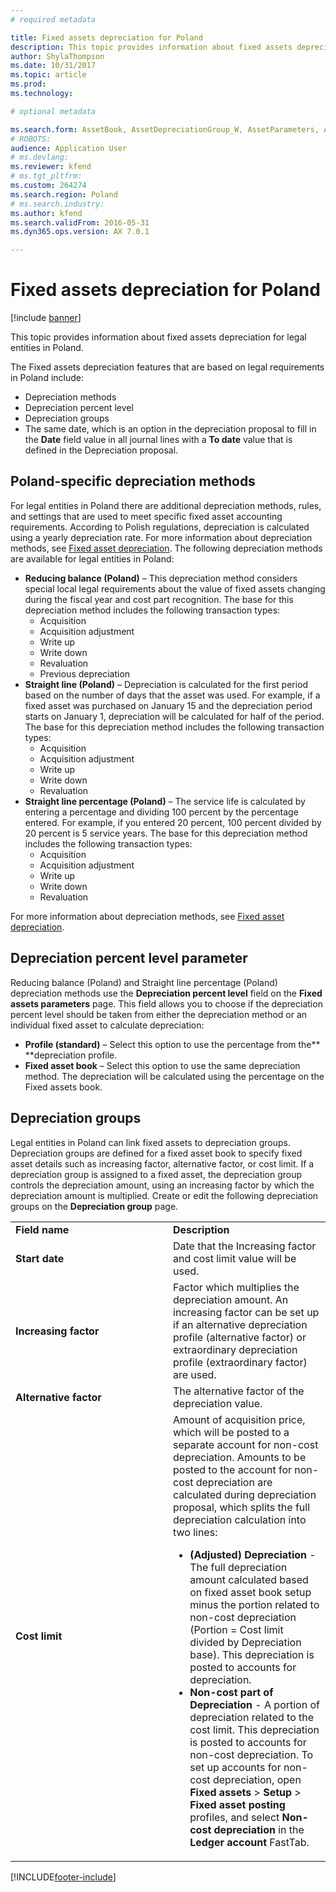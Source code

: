 ```yaml
---
# required metadata

title: Fixed assets depreciation for Poland
description: This topic provides information about fixed assets depreciation for legal entities in Poland.
author: ShylaThompson
ms.date: 10/31/2017
ms.topic: article
ms.prod: 
ms.technology: 

# optional metadata

ms.search.form: AssetBook, AssetDepreciationGroup_W, AssetParameters, AssetPosting
# ROBOTS: 
audience: Application User
# ms.devlang: 
ms.reviewer: kfend
# ms.tgt_pltfrm: 
ms.custom: 264274
ms.search.region: Poland
# ms.search.industry: 
ms.author: kfend
ms.search.validFrom: 2016-05-31
ms.dyn365.ops.version: AX 7.0.1

---
```


# Fixed assets depreciation for Poland

[!include [banner](../includes/banner.md)]

This topic provides information about fixed assets depreciation for legal entities in Poland.

The Fixed assets depreciation features that are based on legal requirements in Poland include:

-   Depreciation methods
-   Depreciation percent level
-   Depreciation groups
-   The same date, which is an option in the depreciation proposal to fill in the **Date** field value in all journal lines with a **To date** value that is defined in the Depreciation proposal.

## Poland-specific depreciation methods
For legal entities in Poland there are additional depreciation methods, rules, and settings that are used to meet specific fixed asset accounting requirements. According to Polish regulations, depreciation is calculated using a yearly depreciation rate. For more information about depreciation methods, see [Fixed asset depreciation](../fixed-assets/fixed-asset-depreciation.md). The following depreciation methods are available for legal entities in Poland:

-   **Reducing balance (Poland)** – This depreciation method considers special local legal requirements about the value of fixed assets changing during the fiscal year and cost part recognition. The base for this depreciation method includes the following transaction types:
    -   Acquisition
    -   Acquisition adjustment
    -   Write up
    -   Write down
    -   Revaluation
    -   Previous depreciation
-   **Straight line (Poland)** – Depreciation is calculated for the first period based on the number of days that the asset was used. For example, if a fixed asset was purchased on January 15 and the depreciation period starts on January 1, depreciation will be calculated for half of the period. The base for this depreciation method includes the following transaction types:
    -   Acquisition
    -   Acquisition adjustment
    -   Write up
    -   Write down
    -   Revaluation
-   **Straight line percentage (Poland)** – The service life is calculated by entering a percentage and dividing 100 percent by the percentage entered. For example, if you entered 20 percent, 100 percent divided by 20 percent is 5 service years. The base for this depreciation method includes the following transaction types:
    -   Acquisition
    -   Acquisition adjustment
    -   Write up
    -   Write down
    -   Revaluation

For more information about depreciation methods, see [Fixed asset depreciation](../fixed-assets/fixed-asset-depreciation.md).

## Depreciation percent level parameter
Reducing balance (Poland) and Straight line percentage (Poland) depreciation methods use the **Depreciation percent level** field on the **Fixed assets parameters** page. This field allows you to choose if the depreciation percent level should be taken from either the depreciation method or an individual fixed asset to calculate depreciation:

-   **Profile (standard)** – Select this option to use the percentage from the** **depreciation profile.
-   **Fixed asset book** – Select this option to use the same depreciation method. The depreciation will be calculated using the percentage on the Fixed assets book.

## Depreciation groups
Legal entities in Poland can link fixed assets to depreciation groups. Depreciation groups are defined for a fixed asset book to specify fixed asset details such as increasing factor, alternative factor, or cost limit. If a depreciation group is assigned to a fixed asset, the depreciation group controls the depreciation amount, using an increasing factor by which the depreciation amount is multiplied. Create or edit the following depreciation groups on the **Depreciation group** page.

<table>
<colgroup>
<col width="50%" />
<col width="50%" />
</colgroup>
<tbody>
<tr class="odd">
<td><strong>Field name</strong></td>
<td><strong>Description</strong></td>
</tr>
<tr class="even">
<td><strong>Start date</strong></td>
<td>Date that the Increasing factor and cost limit value will be used.</td>
</tr>
<tr class="odd">
<td><strong>Increasing factor</strong></td>
<td>Factor which multiplies the depreciation amount. An increasing factor can be set up if an alternative depreciation profile (alternative factor) or extraordinary depreciation profile (extraordinary factor) are used.</td>
</tr>
<tr class="even">
<td><strong>Alternative factor</strong></td>
<td>The alternative factor of the depreciation value.</td>
</tr>
<tr class="odd">
<td><strong>Cost limit</strong></td>
<td>Amount of acquisition price, which will be posted to a separate account for non-cost depreciation. Amounts to be posted to the account for non-cost depreciation are calculated during depreciation proposal, which splits the full depreciation calculation into two lines:
<ul>
<li><strong>(Adjusted) Depreciation</strong> -The full depreciation amount calculated based on fixed asset book setup minus the portion related to non-cost depreciation (Portion = Cost limit divided by Depreciation base). This depreciation is posted to accounts for depreciation.</li>
<li><strong>Non-cost part of Depreciation</strong> - A portion of depreciation related to the cost limit. This depreciation is posted to accounts for non-cost depreciation. To set up accounts for non-cost depreciation, open <strong>Fixed assets</strong> &gt; <strong>Setup</strong> &gt; <strong>Fixed asset posting</strong> profiles, and select <strong>Non-cost depreciation</strong> in the <strong>Ledger account</strong> FastTab.</li>
</ul></td>
</tr>
</tbody>
</table>







[!INCLUDE[footer-include](../../includes/footer-banner.md)]
